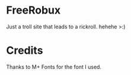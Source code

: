 # FreeRobux
Just a troll site that leads to a rickroll. hehehe >:)
# Credits
Thanks to M+ Fonts for the font I used.
